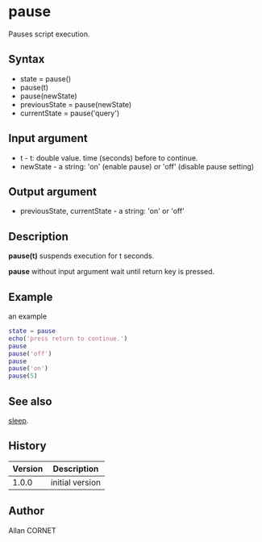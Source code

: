 # pause

Pauses script execution.

## Syntax

- state = pause()
- pause(t)
- pause(newState)
- previousState = pause(newState)
- currentState = pause('query')

## Input argument

- t - t: double value. time (seconds) before to continue.
- newState - a string: 'on' (enable pause) or 'off' (disable pause setting)

## Output argument

- previousState, currentState - a string: 'on' or 'off'

## Description

  <p><b>pause(t)</b> suspends execution for t seconds.</p>
  <p><b>pause</b> without input argument wait until return key is pressed.</p>

## Example

an example

```matlab
state = pause
echo('press return to continue.')
pause
pause('off')
pause
pause('on')
pause(5)
```

## See also

[sleep](../time/sleep.md).

## History

| Version | Description     |
| ------- | --------------- |
| 1.0.0   | initial version |

## Author

Allan CORNET

